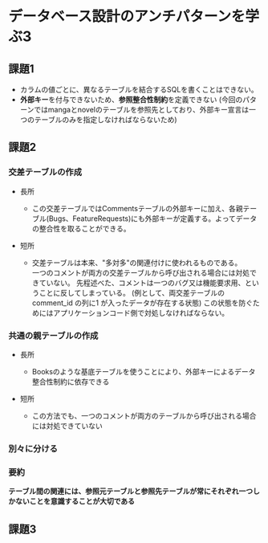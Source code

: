 # データベース設計のアンチパターンを学ぶ3

## 課題1
- カラムの値ごとに、異なるテーブルを結合するSQLを書くことはできない。
- **外部キー**を付与できないため、**参照整合性制約**を定義できない  (今回のパターンではmangaとnovelのテーブルを参照先としており、外部キー宣言は一つのテーブルのみを指定しなければならないため)

## 課題2
### 交差テーブルの作成
- 長所
  - この交差テーブルではCommentsテーブルの外部キーに加え、各親テーブル(Bugs、FeatureRequests)にも外部キーが定義する。よってデータの整合性を取ることができる。
 
- 短所 
  - 交差テーブルは本来、"多対多"の関連付けに使われるものである。  
  一つのコメントが両方の交差テーブルから呼び出される場合には対処できていない。
  先程述べた、コメントは一つのバグ又は機能要求用、ということに反してしまっている。
  (例として、両交差テーブルのcomment_id の列に1 が入ったデータが存在する状態)
  この状態を防ぐためにはアプリケーションコード側で対処しなければならない。

### 共通の親テーブルの作成
- 長所 
  - Booksのような基底テーブルを使うことにより、外部キーによるデータ整合性制約に依存できる

- 短所 
  - この方法でも、一つのコメントが両方のテーブルから呼び出される場合には対処できていない

### 別々に分ける

### 要約
**テーブル間の関連には、参照元テーブルと参照先テーブルが常にそれぞれ一つしかないことを意識することが大切である**
## 課題3
